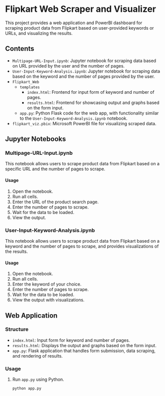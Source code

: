 # Flipkart Web Scraper and Visualizer

This project provides a web application and PowerBI dashboard for scraping product data from Flipkart based on user-provided keywords or URLs, and visualizing the results.

## Contents

- `Multipage-URL-Input.ipynb`: Jupyter notebook for scraping data based on URL provided by the user and the number of pages.
- `User-Input-Keyword-Analysis.ipynb`: Jupyter notebook for scraping data based on the keyword and the number of pages provided by the user.
- `Flipkart_Web`
  - `templates`
    - `index.html`: Frontend for input form of keyword and number of pages.
    - `results.html`: Frontend for showcasing output and graphs based on the form input.
  - `app.py`: Python Flask code for the web app, with functionality similar to the `User-Input-Keyword-Analysis.ipynb` notebook.
- `flipkart_viz.pbix`: Microsoft PowerBI file for visualizing scraped data.

## Jupyter Notebooks

### Multipage-URL-Input.ipynb

This notebook allows users to scrape product data from Flipkart based on a specific URL and the number of pages to scrape.

#### Usage
1. Open the notebook.
2. Run all cells.
3. Enter the URL of the product search page.
4. Enter the number of pages to scrape.
5. Wait for the data to be loaded.
6. View the output.

### User-Input-Keyword-Analysis.ipynb

This notebook allows users to scrape product data from Flipkart based on a keyword and the number of pages to scrape, and provides visualizations of the results.

#### Usage
1. Open the notebook.
2. Run all cells.
3. Enter the keyword of your choice.
4. Enter the number of pages to scrape.
5. Wait for the data to be loaded.
6. View the output with visualizations.

## Web Application

### Structure

- `index.html`: Input form for keyword and number of pages.
- `results.html`: Displays the output and graphs based on the form input.
- `app.py`: Flask application that handles form submission, data scraping, and rendering of results.

### Usage

1. Run `app.py` using Python.
   ```sh
   python app.py
   ```

